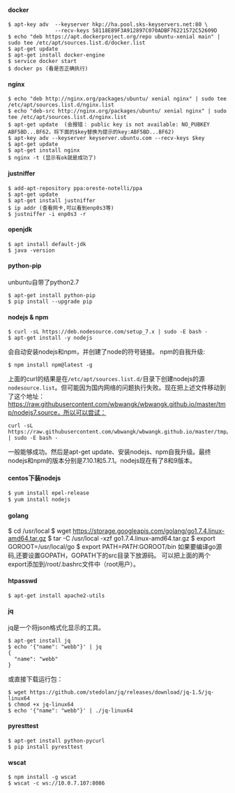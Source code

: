#### docker
```
$ apt-key adv  --keyserver hkp://ha.pool.sks-keyservers.net:80 \
               --recv-keys 58118E89F3A912897C070ADBF76221572C52609D
$ echo "deb https://apt.dockerproject.org/repo ubuntu-xenial main" | sudo tee /etc/apt/sources.list.d/docker.list
$ apt-get update
$ apt-get install docker-engine
$ service docker start
$ docker ps (看是否正确执行)
```
#### nginx
```
$ echo "deb http://nginx.org/packages/ubuntu/ xenial nginx" | sudo tee /etc/apt/sources.list.d/nginx.list
$ echo "deb-src http://nginx.org/packages/ubuntu/ xenial nginx" | sudo tee /etc/apt/sources.list.d/nginx.list
$ apt-get update  (会报错： public key is not available: NO_PUBKEY ABF5BD...BF62，将下面的$key替换为提示的key:ABF5BD...BF62)
$ apt-key adv --keyserver keyserver.ubuntu.com --recv-keys $key
$ apt-get update
$ apt-get install nginx
$ nginx -t (显示有ok就是成功了)
```
#### justniffer
```
$ add-apt-repository ppa:oreste-notelli/ppa
$ apt-get update
$ apt-get install justniffer
$ ip addr (查看网卡,可以看到enp0s3等)
$ justniffer -i enp0s3 -r 
```
#### openjdk
```
$ apt install default-jdk
$ java -version
```
#### python-pip
unbuntu自带了python2.7
```
$ apt-get install python-pip
$ pip install --upgrade pip
```
#### nodejs & npm
```
$ curl -sL https://deb.nodesource.com/setup_7.x | sudo -E bash -
$ apt-get install -y nodejs
```
会自动安装nodejs和npm，并创建了node的符号链接。
npm的自我升级:
```
$ npm install npm@latest -g
```
上面的curl的结果是在`/etc/apt/sources.list.d/`目录下创建nodejs的源`nodesource.list`。但可能因为国内网络的问题执行失败。现在把上述文件移动到了这个地址：https://raw.githubusercontent.com/wbwangk/wbwangk.github.io/master/tmp/nodejs7.source，所以可以尝试：
```
curl -sL https://raw.githubusercontent.com/wbwangk/wbwangk.github.io/master/tmp/nodejs7.source | sudo -E bash -
```
一般能够成功。然后是apt-get update、安装nodejs、npm自我升级。最终nodejs和npm的版本分别是7.10.1和5.7.1。nodejs现在有了8和9版本。

#### centos下装nodejs
```sh
$ yum install epel-release
$ yum install nodejs
```
#### golang
$ cd /usr/local
$ wget https://storage.googleapis.com/golang/go1.7.4.linux-amd64.tar.gz
$ tar -C /usr/local -xzf go1.7.4.linux-amd64.tar.gz
$ export GOROOT=/usr/local/go
$ export PATH=$PATH:$GOROOT/bin
如果要编译go源码,还要设置GOPATH，GOPATH下的src目录下放源码。
可以把上面的两个export添加到/root/.bashrc文件中（root用户）。
#### htpasswd
```
$ apt-get install apache2-utils
```
#### jq
jq是一个将json格式化显示的工具。
```
$ apt-get install jq
$ echo '{"name": "webb"}' | jq
{
  "name": "webb"
}
```
或直接下载运行包：
```
$ wget https://github.com/stedolan/jq/releases/download/jq-1.5/jq-linux64
$ chmod +x jq-linux64
$ echo '{"name": "webb"}' | ./jq-linux64
```
#### pyresttest
```
$ apt-get install python-pycurl
$ pip install pyresttest
```
#### wscat
```
$ npm install -g wscat
$ wscat -c ws://10.0.7.107:8086 
```